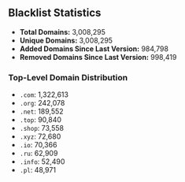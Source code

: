 ## Blacklist Statistics

- **Total Domains:** 3,008,295
- **Unique Domains:** 3,008,295
- **Added Domains Since Last Version:** 984,798
- **Removed Domains Since Last Version:** 998,419

### Top-Level Domain Distribution

-  `.com`: 1,322,613
-  `.org`: 242,078
-  `.net`: 189,552
-  `.top`: 90,840
-  `.shop`: 73,558
-  `.xyz`: 72,680
-  `.io`: 70,366
-  `.ru`: 62,909
-  `.info`: 52,490
-  `.pl`: 48,971
